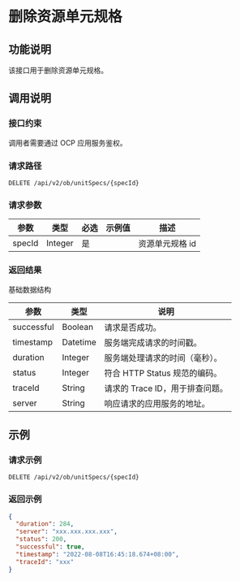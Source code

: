 # 删除资源单元规格

## 功能说明

该接口用于删除资源单元规格。

## 调用说明

### 接口约束

调用者需要通过 OCP 应用服务鉴权。

### 请求路径

`DELETE /api/v2/ob/unitSpecs/{specId}`

### 请求参数

|  参数  |  类型  |  必选  |  示例值  |  描述  |
|----|----|----|----|----|
|  specId  |  Integer  |  是  |    |  资源单元规格 id  |

### 返回结果

基础数据结构

|  参数  |  类型  |  说明  |
|----|----|----|
|  successful  |  Boolean |  请求是否成功。 |
|  timestamp |  Datetime  |  服务端完成请求的时间戳。  |
|  duration |  Integer  |  服务端处理请求的时间（毫秒）。  |
|  status |  Integer  |  符合 HTTP Status 规范的编码。  |
|  traceId |  String  |  请求的 Trace ID，用于排查问题。  |
|  server  |  String  |  响应请求的应用服务的地址。  |

## 示例

### 请求示例

`DELETE /api/v2/ob/unitSpecs/{specId}`

### 返回示例

```JSON
{
  "duration": 284,
  "server": "xxx.xxx.xxx.xxx",
  "status": 200,
  "successful": true,
  "timestamp": "2022-08-08T16:45:18.674+08:00",
  "traceId": "xxx"
}
```
